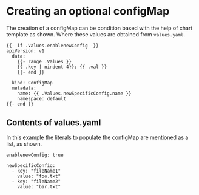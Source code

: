 # Creating an optional configMap

The creation of a configMap can be condition based with the help of chart template as shown. Where these values are obtained from `values.yaml`.

```
{{- if .Values.enablenewConfig -}}
apiVersion: v1
  data:
    {{- range .Values }}
    {{ .key | nindent 4}}: {{ .val }}
    {{- end }}
    
  kind: ConfigMap
  metadata:
    name: {{ .Values.newSpecificConfig.name }}
    namespace: default
{{- end }}
```

## Contents of values.yaml

In this example the literals to populate the configMap are mentioned as a list, as shown.

```
enablenewConfig: true

newSpecificConfig:
  - key: "fileName1"
    value: "foo.txt"
  - key: "fileName2"
    value: "bar.txt"
```
